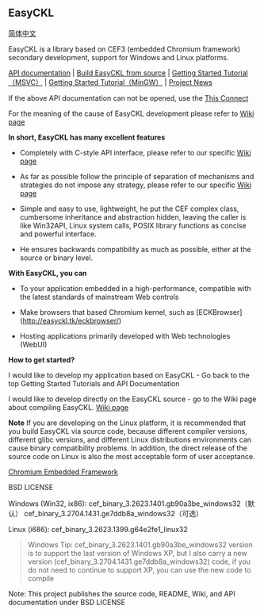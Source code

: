 ﻿## EasyCKL

[简体中文](README.md.zh_CN.UTF-8)

EasyCKL is a library based on CEF3 (embedded Chromium framework) secondary development, support for Windows and Linux platforms.

[API documentation](http://easyckl.tk/docs/) | [Build EasyCKL from source](INSTALL.md) | [Getting Started Tutorial（MSVC）](https://git.oschina.net/daemon_process/EasyCKL/wikis/%E3%80%90%E5%85%A5%E9%97%A8%E3%80%91%E4%BD%BF%E7%94%A8-EasyCKL-%E7%BB%99%E5%BA%94%E7%94%A8%E7%A8%8B%E5%BA%8F%E5%B5%8C%E5%85%A5-%2Ahromium-%E5%86%85%E6%A0%B8web%E6%8E%A7%E4%BB%B6) | [Getting Started Tutorial（MinGW）](https://git.oschina.net/daemon_process/EasyCKL/wikis/%E4%BD%BF%E7%94%A8-MinGW-%E5%BC%80%E5%8F%91-EasyCKL-%E5%BA%94%E7%94%A8%E7%A8%8B%E5%BA%8F) | [Project News](NEWS)

If the above API documentation can not be opened, use the [This Connect](http://easyckl.esy.es/docs/)

For the meaning of the cause of EasyCKL development please refer to [Wiki page](https://git.oschina.net/daemon_process/EasyCKL/wikis/Home)

**In short, EasyCKL has many excellent features**

- Completely with C-style API interface, please refer to our specific [Wiki page](https://git.oschina.net/daemon_process/EasyCKL/wikis/Home)

- As far as possible follow the principle of separation of mechanisms and strategies do not impose any strategy, please refer to our specific [Wiki page](https://git.oschina.net/daemon_process/EasyCKL/wikis/Home)

- Simple and easy to use, lightweight, he put the CEF complex class, cumbersome inheritance and abstraction hidden, leaving the caller is like Win32API, Linux system calls, POSIX library functions as concise and powerful interface.

- He ensures backwards compatibility as much as possible, either at the source or binary level.

**With EasyCKL, you can**

- To your application embedded in a high-performance, compatible with the latest standards of mainstream Web controls

- Make browsers that based Chromium kernel, such as [ECKBrowser] (http://easyckl.tk/eckbrowser/)

- Hosting applications primarily developed with Web technologies (WebUI)

**How to get started?**

I would like to develop my application based on EasyCKL - Go back to the top Getting Started Tutorials and API Documentation

I would like to develop directly on the EasyCKL source - go to the Wiki page about compiling EasyCKL. [Wiki page](INSTALL.md)

**Note** If you are developing on the Linux platform, it is recommended that you build EasyCKL via source code, because different compiler versions, different glibc versions, and different Linux distributions environments can cause binary compatibility problems. In addition, the direct release of the source code on Linux is also the most acceptable form of user acceptance.

[Chromium Embedded Framework](https://bitbucket.org/chromiumembedded/cef)

BSD LICENSE

Windows (Win32, ix86): cef_binary_3.2623.1401.gb90a3be_windows32（默认） cef_binary_3.2704.1431.ge7ddb8a_windows32（可选）

Linux (i686): cef_binary_3.2623.1399.g64e2fe1_linux32

>Windows Tip: cef_binary_3.2623.1401.gb90a3be_windows32 version is to support the last version of Windows XP, but I also carry a new version (cef_binary_3.2704.1431.ge7ddb8a_windows32) code, if you do not need to continue to support XP, you can use the new code to compile

Note: This project publishes the source code, README, Wiki, and API documentation under BSD LICENSE